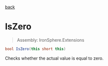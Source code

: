 ﻿

[back](/IronSphere.Extensions/types/ShortExtension)

# IsZero

> Assembly: IronSphere.Extensions

```csharp
bool IsZero(this short this)
```

Checks whether the actual value is equal to zero.

 